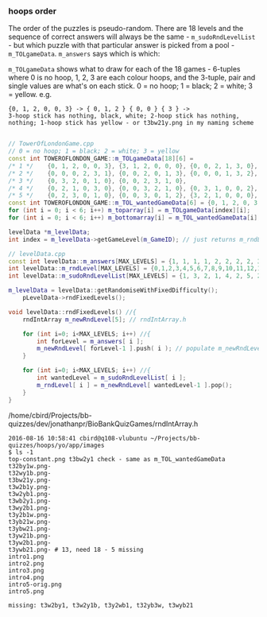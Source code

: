 ### hoops order

The order of the puzzles is pseudo-random. There are 18 levels and the sequence of correct answers will always be the same - `m_sudoRndLevelList` - but which puzzle with that particular answer is picked from a pool - `m_TOLgameData`. `m_answers` says which is which:

`m_TOLgameData` shows what to draw for each of the 18 games - 6-tuples where 0 is no hoop, 1, 2, 3 are each colour hoops, and the 3-tuple, pair and single values are what's on each stick. 0 = no hoop; 1 = black; 2 = white; 3 = yellow. e.g.

    {0, 1, 2, 0, 0, 3} -> { 0, 1, 2 } { 0, 0 } { 3 } -> 
    3-hoop stick has nothing, black, white; 2-hoop stick has nothing, nothing; 1-hoop stick has yellow - or t3bw21y.png in my naming scheme

```cpp

// TowerOfLondonGame.cpp
// 0 = no hoop; 1 = black; 2 = white; 3 = yellow
const int TOWEROFLONDON_GAME::m_TOLgameData[18][6] =
/* 1 */    {0, 1, 2, 0, 0, 3}, {3, 1, 2, 0, 0, 0}, {0, 0, 2, 1, 3, 0}, {0, 0, 2, 0, 3, 1},  // t3bw21y-, t3ybw21-, t3w2by1?, t3w2y1b?
/* 2 */    {0, 0, 0, 2, 3, 1}, {0, 0, 2, 0, 1, 3}, {0, 0, 0, 1, 3, 2}, {0, 3, 2, 0, 0, 1},  // t32wy1b-, t3w2b1y-, t32by1w-, t3yw21b-
/* 3 */    {0, 3, 2, 0, 1, 0}, {0, 0, 2, 3, 1, 0},                                          // t3yw2b1-, t3w2yb1-
/* 4 */    {0, 2, 1, 0, 3, 0}, {0, 0, 3, 2, 1, 0}, {0, 3, 1, 0, 0, 2}, {0, 0, 0, 3, 1, 2},  // t3wb2y1-, t3y2wb1?, t3yb21w-, t32yb3w?
/* 5 */    {0, 2, 3, 0, 1, 0}, {0, 0, 3, 0, 1, 2}, {3, 2, 1, 0, 0, 0}, {2, 3, 1, 0, 0, 0};  // t3wy2b1-, t3y2b1w-, t3ywb21-, t3wyb21?
const int TOWEROFLONDON_GAME::m_TOL_wantedGameData[6] = {0, 1, 2, 0, 3, 0}; // fixed configuration which was at the bottom, now at top - t3bw2y1
for (int i = 0; i < 6; i++) m_toparray[i] = m_TOLgameData[index][i];    // top images
for (int i = 0; i < 6; i++) m_bottomarray[i] = m_TOL_wantedGameData[i]; // bottom image

levelData *m_levelData;
int index = m_levelData->getGameLevel(m_GameID); // just returns m_rndLevel[m_GameID], which is the same as m_GameID?

// levelData.cpp
const int levelData::m_answers[MAX_LEVELS] = {1, 1, 1, 1, 2, 2, 2, 2, 3, 3, 4, 4, 4, 4, 5, 5, 5, 5};
int levelData::m_rndLevel[MAX_LEVELS] = {0,1,2,3,4,5,6,7,8,9,10,11,12,13,14,15,16,17};
int levelData::m_sudoRndLevelList[MAX_LEVELS] = {1, 3, 2, 1, 4, 2, 5, 2, 2, 3, 1, 5, 4, 4, 5, 4, 1, 5};

m_levelData = levelData::getRandomiseWithFixedDifficulty();
    pLevelData->rndFixedLevels();

void levelData::rndFixedLevels() //{
    rndIntArray m_newRndLevel[5]; // rndIntArray.h

    for (int i=0; i<MAX_LEVELS; i++) //{
        int forLevel = m_answers[ i ];
        m_newRndLevel[ forLevel-1 ].push( i ); // populate m_newRndLevel with wanted 'level' (number of moves, i.e. the answer)
    }

    for (int i=0; i<MAX_LEVELS; i++) //{
        int wantedLevel = m_sudoRndLevelList[ i ];
        m_rndLevel[ i ] = m_newRndLevel[ wantedLevel-1 ].pop();
    }
}

```

/home/cbird/Projects/bb-quizzes/dev/jonathanpr/BioBankQuizGames/rndIntArray.h

    2016-08-16 10:58:41 cbird@q108-vlubuntu ~/Projects/bb-quizzes/hoops/yo/app/images
    $ ls -1
    top-constant.png t3bw2y1 check - same as m_TOL_wantedGameData
    t32by1w.png-
    t32wy1b.png-
    t3bw21y.png-
    t3w2b1y.png-
    t3w2yb1.png-
    t3wb2y1.png-
    t3wy2b1.png-
    t3y2b1w.png-
    t3yb21w.png-
    t3ybw21.png-
    t3yw21b.png-
    t3yw2b1.png-
    t3ywb21.png- # 13, need 18 - 5 missing
    intro1.png
    intro2.png
    intro3.png
    intro4.png
    intro5-orig.png
    intro5.png

    missing: t3w2by1, t3w2y1b, t3y2wb1, t32yb3w, t3wyb21
